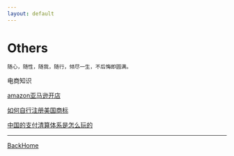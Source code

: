 ```yaml
---
layout: default
---
```


# Others

```markdown
随心，随性，随我，随行，倾尽一生，不后悔即圆满。
```

电商知识

[amazon亚马逊开店](others/amazon.md)

[如何自行注册美国商标](others/如何自行注册美国商标.md)

[中国的支付清算体系是怎么玩的](others/ChinaPaySystem/中国的支付清算体系是怎么玩的.html)





------

[BackHome](http://robinshare.github.io/)

